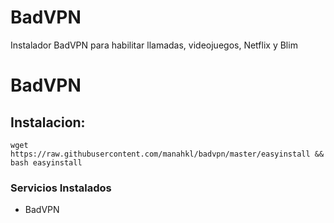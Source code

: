 # BadVPN
Instalador BadVPN para habilitar llamadas, videojuegos, Netflix y Blim

 BadVPN
=========
## Instalacion:
```
wget https://raw.githubusercontent.com/manahkl/badvpn/master/easyinstall && bash easyinstall
```

### Servicios Instalados
* BadVPN


